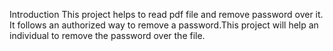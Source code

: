 Introduction
This project helps to read pdf file and remove password over it.
It follows an authorized way to remove a password.This project will help an individual to remove the password over the file.
